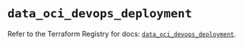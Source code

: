 # `data_oci_devops_deployment`

Refer to the Terraform Registry for docs: [`data_oci_devops_deployment`](https://registry.terraform.io/providers/hashicorp/oci/7.19.0/docs/data-sources/devops_deployment).
